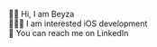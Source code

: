 👋🏻 Hi, I am Beyza                                                                                        
👩🏻‍💻 I am interested iOS development                                                        
🌱 You can reach me on LinkedIn

